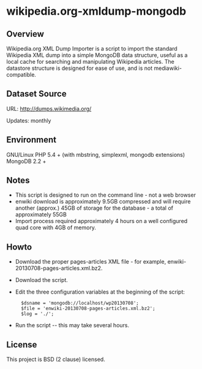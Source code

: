 wikipedia.org-xmldump-mongodb
=============================

Overview
--------

Wikipedia.org XML Dump Importer is a script to import the standard Wikipedia XML dump into a simple MongoDB data structure, useful as a local cache for searching and manipulating Wikipedia articles. The datastore structure is designed for ease of use, and is not mediawiki-compatible.

Dataset Source
--------------

URL: http://dumps.wikimedia.org/

Updates: monthly

Environment
-----------

GNU/Linux
PHP 5.4 + (with mbstring, simplexml, mongodb extensions)
MongoDB 2.2 +

Notes
-----

* This script is designed to run on the command line - not a web browser
* enwiki download is approximately 9.5GB compressed and will require another (approx.) 45GB of storage for the database - a total of approximately 55GB
* Import process required approximately 4 hours on a well configured quad core with 4GB of memory. 

Howto
-----

* Download the proper pages-articles XML file - for example, enwiki-20130708-pages-articles.xml.bz2.
* Download the script.
* Edit the three configuration variables at the beginning of the script:

        $dsname = 'mongodb://localhost/wp20130708';
        $file = 'enwiki-20130708-pages-articles.xml.bz2';
        $log = './';

* Run the script -- this may take several hours.

License
-------

This project is BSD (2 clause) licensed.
